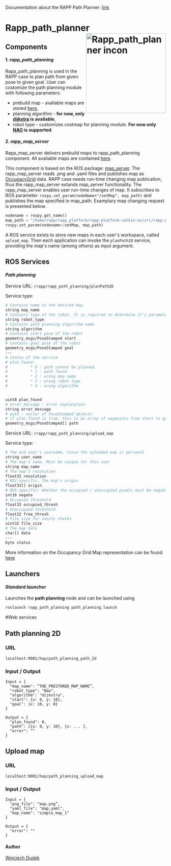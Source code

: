Documentation about the RAPP Path Planner: [link](https://github.com/rapp-project/rapp-platform/wiki/RAPP-Path-Planner)

**Rapp_path_planner** <img src="https://farm6.staticflickr.com/5199/7369580478_aef5890b05_o_d.png" alt="Rapp_path_planner incon" align="right"  width="250" />
========



**Components**
----------

#### 1. *rapp_path_planning*


Rapp_path_planning is used in the RAPP case to plan path from given pose to given goal. User can costomize the path planning module with following parameters:
* prebuild map - avaliable maps are stored [here](https://github.com/rapp-project/rapp-platform/tree/master/rapp_map_server/maps),
* planning algorithm - **for now, only [dijkstra](https://en.wikipedia.org/wiki/Dijkstra%27s_algorithm)  is avaliable**,
* robot type - customizes costmap for planning module. **For now only [NAO](https://www.aldebaran.com/en/humanoid-robot/nao-robot) is supported**. 

#### 2. *rapp_map_server*


Rapp_map_server delivers prebuild maps to rapp_path_planning component. All avaliable maps are contained [here](https://github.com/rapp-project/rapp-platform/tree/master/rapp_map_server/maps). 

This component is based on the ROS package: [map_server](http://wiki.ros.org/map_server). The rapp_map_server reads .png and .yaml files and publishes map as [OccupacyGrid](http://docs.ros.org/jade/api/nav_msgs/html/msg/OccupancyGrid.html) data. RAPP case needs run-time changing map publication, thus the rapp_map_server extands map_server functionality. The rapp_map_server enables user run-time changes of map. It subscribes to ROS parameter: 
```rospy.set_param(nodeName+"/setMap", map_path)```
and publishes the map specified in map_path. Examplary map changing request is presented below.
```python
nodename = rospy.get_name()
map_path = "/home/rapp/rapp_platform/rapp-platform-catkin-ws/src/rapp-platform/rapp_map_server/maps/empty.yaml"
rospy.set_param(nodename+/setMap, map_path)
```

A ROS service exists to store new maps in each user's workspace, called ```upload_map```. Then each application can invoke the ```planPath2D``` service, providing the map's name (among others) as input argument.

**ROS Services**
------------

#### *Path planning*


Service URL: ```/rapp/rapp_path_planning/planPath2D```

Service type:
```bash
# Contains name to the desired map
string map_name
# Contains type of the robot. It is required to determine it's parameters (footprint etc.)
string robot_type
# Contains path planning algorithm name
string algorithm
# Contains start pose of the robot
geometry_msgs/PoseStamped start
# Contains goal pose of the robot
geometry_msgs/PoseStamped goal
---
# status of the service
# plan_found:
#          * 0 : path cannot be planned.
#          * 1 : path found 
#          * 2 : wrong map name
#          * 3 : wrong robot type
#          * 4 : wrong algorithm


uint8 plan_found
# error_message : error explanation
string error_message
# path : vector of PoseStamped objects
# if plan_found is true, this is an array of waypoints from start to goal, where the first one equals start and the last one equals goal
geometry_msgs/PoseStamped[] path
``` 

Service URL: ```/rapp/rapp_path_planning/upload_map```

Service type:
```bash
# The end user's username, since the uploaded map is personal 
string user_name
# The map's name. Must be unique for this user
string map_name
# The map's resolution
float32 resolution
# ROS-specific: The map's origin
float32[] origin
# ROS-specific: Whether the occupied / unoccupied pixels must be negated
int16 negate
# Occupied threshold
float32 occupied_thresh
# Unoccupied threshold
float32 free_thresh
# File size for sanity checks
uint32 file_size
# The map data
char[] data
---
byte status
``` 
More information on the Occupancy Grid Map representation can be found [here](http://docs.ros.org/jade/api/nav_msgs/html/msg/OccupancyGrid.html)

**Launchers**
-------------

#### *Standard launcher*


Launches the **path planning** node and can be launched using
```bash
roslaunch rapp_path_planning path_planning.launch
```


#Web services

## Path planning 2D

### URL
```localhost:9001/hop/path_planning_path_2d ```

### Input / Output

```
Input = {
  "map_name": “THE_PRESTORED_MAP_NAME”,
  "robot_type": "Nao",
  "algorithm": "dijkstra",
  "start": {x: 0, y: 10},
  "goal": {x: 10, y: 0}
}
```
```
Output = {
  "plan_found": 0,
  "path": [{x: 0, y: 10}, {x: ... ],
  "error": ""
}
```

## Upload map

### URL
```localhost:9001/hop/path_planning_upload_map ```

### Input / Output

```
Input = {
  "png_file": “map.png”,
  "yaml_file": "map.yaml",
  "map_name": "simple_map_1"
}
```
```
Output = {
  "error": ""
}
```


#### Author

[Wojciech Dudek](https://github.com/dudekw)

